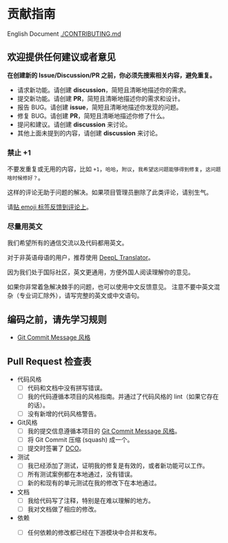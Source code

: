 # 贡献指南

English Document [./CONTRIBUTING.md](./CONTRIBUTING.md)

## 欢迎提供任何建议或者意见

**在创建新的 Issue/Discussion/PR 之前，你必须先搜索相关内容，避免重复。**

- 请求新功能。请创建 **discussion**，简短且清晰地描述你的需求。
- 提交新功能。请创建 **PR**，简短且清晰地描述你的需求和设计。
- 报告 BUG。请创建 **issue**，简短且清晰地描述你发现的问题。
- 修复 BUG。请创建 **PR**，简短且清晰地描述你修了什么。
- 提问和建议。请创建 **discussion** 来讨论。
- 其他上面未提到的内容，请创建 **discussion** 来讨论。

### 禁止 +1

不要发重复或无用的内容，比如 `+1`，`哈哈`，`附议`，`我希望这问题能够得到修复`，`这问题啥时候修好？`。

这样的评论无助于问题的解决。如果项目管理员删除了此类评论，请别生气。

请[贴 emoji 标签反馈到评论上](https://github.blog/2016-03-10-add-reactions-to-pull-requests-issues-and-comments/)。

### 尽量用英文

我们希望所有的通信交流以及代码都用英文。

对于非英语母语的用户，推荐使用 [DeepL Translator](https://www.deepl.com/translator)。

因为我们处于国际社区，英文更通用，方便外国人阅读理解你的意见。

如果你非常着急解决棘手的问题，也可以使用中文反馈意见。
注意不要中英文混杂（专业词汇除外），请写完整的英文或中文语句。

## 编码之前，请先学习规则

- [Git Commit Message 风格][git-style]

## Pull Request 检查表
<!-- 填入 [x] 表示已检查。-->

- 代码风格
  - [ ] 代码和文档中没有拼写错误。
  - [ ] 我的代码遵循本项目的风格指南。并通过了代码风格的 lint（如果它存在的话）。
  - [ ] 没有新增的代码风格警告。
- Git风格
  - [ ] 我的提交信息遵循本项目的 [Git Commit Message 风格][git-style]。
  - [ ] 将 Git Commit 压缩 (squash) 成一个。
  - [ ] 提交时签署了 [DCO][]。
- 测试
  - [ ] 我已经添加了测试，证明我的修复是有效的，或者新功能可以工作。
  - [ ] 所有测试案例都在本地通过，没有错误。
  - [ ] 新的和现有的单元测试在我的修改下在本地通过。
- 文档
  - [ ] 我给代码写了注释，特别是在难以理解的地方。
  - [ ] 我对文档做了相应的修改。
- 依赖
  - [ ] 任何依赖的修改都已经在下游模块中合并和发布。


<!-- Links -->

[issue]: https://github.com/adoyle-h/.github/issues
[discussion]: https://github.com/adoyle-h/.github/discussions
[PR]: https://github.com/adoyle-h/.github/pulls
[github-reaction]: https://github.blog/2016-03-10-add-reactions-to-pull-requests-issues-and-comments/
[DCO]: ./doc/dco.md
[git-style]: ./doc/git-style.zh.md
